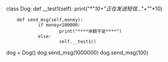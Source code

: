 class Dog:
        def __test1(self):
                print("*"*10+"正在发送短信..."+"*"*10)


        def send_msg(self,money):
                if money<100000:
                        print("****余额不足****")
                else:
                        self.__test1()

dog = Dog()
dog.send_msg(1000000)
dog.send_msg(100)
